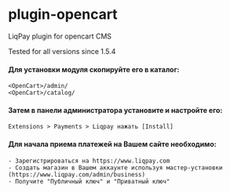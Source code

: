 plugin-opencart
===============

LiqPay plugin for opencart CMS

Tested for all versions since 1.5.4

#### Для установки модуля скопируйте его в каталог: ####

```
<OpenCart>/admin/
<OpenCart>/catalog/
```

#### Затем в панели администратора установите и настройте его: ####

```
Extensions > Payments > Liqpay нажать [Install]
```


#### Для начала приема платежей на Вашем сайте необходимо: ####
    - Зарегистрироваться на https://www.liqpay.com
    - Создать магазин в Вашем аккаунте используя мастер-установки (https://www.liqpay.com/admin/business)
    - Получите "Публичный ключ" и "Приватный ключ"
